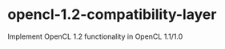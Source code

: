 opencl-1.2-compatibility-layer
==============================

Implement OpenCL 1.2 functionality in OpenCL 1.1/1.0

